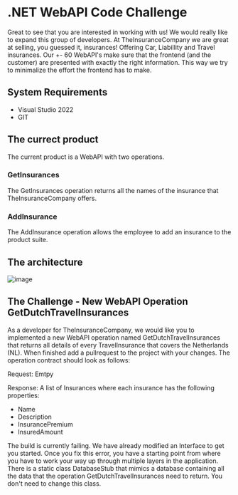 # .NET WebAPI Code Challenge
Great to see that you are interested in working with us! We would really like to expand this group of developers. At TheInsuranceCompany we are great at selling, you guessed it, insurances! Offering Car, Liabillity and Travel insurances. Our +- 60 WebAPI's make sure that the frontend (and the customer) are presented with exactly the right information. This way we try to minimalize the effort the frontend has to make. 

## System Requirements
- Visual Studio 2022
- GIT

## The currect product
The current product is a WebAPI with two operations. 

### GetInsurances
The GetInsurances operation returns all the names of the insurance that TheInsuranceCompany offers.

### AddInsurance
The AddInsurance operation allows the employee to add an insurance to the product suite. 

## The architecture
![image](https://github.com/GJBos/TheInsuranceCompany/assets/12369592/c7302c61-ee51-4ad3-b271-11222faf059b)

## The Challenge - New WebAPI Operation GetDutchTravelInsurances
As a developer for TheInsuranceCompany, we would like you to implemented a new WebAPI operation named GetDutchTravelInsurances that returns all details of every TravelInsurance that covers the Netherlands (NL). When finished add a pullrequest to the project with your changes. The operation contract should look as follows:

Request:
Emtpy

Response:
A list of Insurances where each insurance has the following properties:
- Name
- Description
- InsurancePremium
- InsuredAmount

The build is currently failing. We have already modified an Interface to get you started. Once you fix this error, you have a starting point from where you have to work your way up through multiple layers in the application. There is a static class DatabaseStub that mimics a database containing all the data that the operation GetDutchTravelInsurances need to return. You don't need to change this class.
